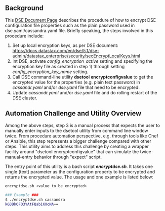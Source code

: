 ## Background

This [DSE Document Page](https://docs.datastax.com/en/dse/5.1/dse-admin/datastax_enterprise/security/secEncryptProperties.html) describes the procedure of how to encrypt DSE configuration file properties such as the plain password used in dse.yaml/cassandra.yaml file. Briefly speaking, the steps involved in this procedure include:
1. Set up local encryption keys, as per DSE document: https://docs.datastax.com/en/dse/5.1/dse-admin/datastax_enterprise/security/secEncryptLocalKeys.html
2. Int DSE, activate *config_encryption_active* setting and specifying the encryption key file as created in step 1) through setting *config_encryption_key_name* setting. 
3. Call DSE command-line utility **dsetool encryptconfigvalue** to get the encrypted value for the properties (e.g. plain text password) in *cassandr.yaml* and/or *dse.yaml* file that need to be encrypted.
4. Update *cassandr.yaml* and/or *dse.yaml* file and do rolling restart of the DSE cluster.


## Automation Challenge and Utility Overview

Among the above steps, step 3 is a manual process that expects the user to manually enter inputs to the dsetool utility from command line window twice. From procedure automation perspective, e.g. through tools like Chef or Ansible, this step represents a bigger challenge compared with other steps. This utility aims to address this challenge by creating a wrapper facility around "dsetool encryptconfigvalue" that can simulate the twice-manual-entry behavior through "expect" script.

The entry point of this utility is a bash script ***encryptdse.sh***. It takes one single (text) parameter as the configuration property to be encrypted and returns the encrypted value. The usage and one example is listed below:

```bash
encryptdse.sh <value_to_be_encrypted>
   
### Example ###
$ ./encryptdse.sh cassandra
kGDDkOFO3YAtFQabiKXcNA==
```


